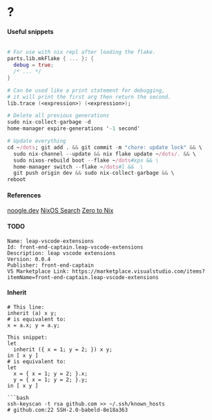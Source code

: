 # ?

#### Useful snippets

```nix

# For use with nix repl after loading the flake.
parts.lib.mkFlake { ... }: {
  debug = true;
  /* ... */
}

# Can be used like a print statement for debugging,
# it will print the first arg then return the second.
lib.trace (<expression>) (<expression>);

# Delete all previous generations
sudo nix-collect-garbage -d
home-manager expire-generations '-1 second'

# Update everything
cd ~/dots; git add . && git commit -m "chore: update lock" && \
  sudo nix-channel --update && nix flake update ~/dots/. && \
  sudo nixos-rebuild boot --flake ~/dots#xps && \
  home-manager switch --flake ~/dots#l &&  \
  git push origin dev && sudo nix-collect-garbage && \
reboot
```

#### References

[noogle.dev](https://noogle.dev)
[NixOS Search](https://search.nixos.org/packages?channel=unstable)
[Zero to Nix](https://zero-to-nix.com)

#### TODO

```
Name: leap-vscode-extensions
Id: front-end-captain.leap-vscode-extensions
Description: leap vscode extensions
Version: 0.0.4
Publisher: front-end-captain
VS Marketplace Link: https://marketplace.visualstudio.com/items?itemName=front-end-captain.leap-vscode-extensions
```

#### Inherit

```
# This line:
inherit (a) x y;
# is equivalent to:
x = a.x; y = a.y;
```

```
This snippet:
let
  inherit ({ x = 1; y = 2; }) x y;
in [ x y ]
# is equivalent to:
let
  x = { x = 1; y = 2; }.x;
  y = { x = 1; y = 2; }.y;
in [ x y ]

```bash
ssh-keyscan -t rsa github.com >> ~/.ssh/known_hosts
# github.com:22 SSH-2.0-babeld-8e18a363
```
